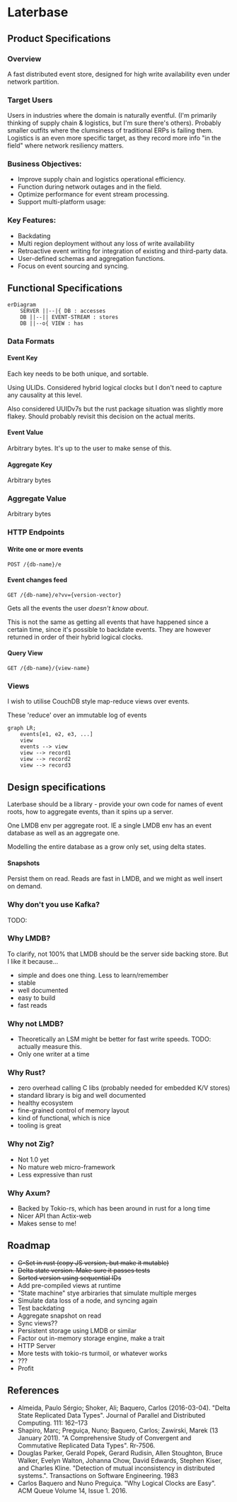 # Laterbase

## Product Specifications

### Overview

A fast distributed event store, designed for high write availability even under network partition. 

### Target Users

Users in industries where the domain is naturally eventful. (I'm primarily thinking of supply chain & logistics, but I'm sure there's others). Probably smaller outfits where the clumsiness of traditional ERPs is failing them. Logistics is an even more specific target, as they record more info "in the field" where network resiliency matters.

### Business Objectives:

- Improve supply chain and logistics operational efficiency.
- Function during network outages and in the field. 
- Optimize performance for event stream processing.
- Support multi-platform usage:

### Key Features:

- Backdating
- Multi region deployment without any loss of write availability
- Retroactive event writing for integration of existing and third-party data.
- User-defined schemas and aggregation functions.
- Focus on event sourcing and syncing.

## Functional Specifications

```mermaid
erDiagram
    SERVER ||--|{ DB : accesses
    DB ||--|| EVENT-STREAM : stores
    DB ||--o{ VIEW : has
```

### Data Formats

#### Event Key

Each key needs to be both unique, and sortable.

Using ULIDs. Considered hybrid logical clocks but I don't need to capture any causality at this level.

Also considered UUIDv7s but the rust package situation was slightly more flakey. Should probably revisit this decision on the actual merits.

#### Event Value

Arbitrary bytes. It's up to the user to make sense of this.

#### Aggregate Key

Arbitrary bytes

### Aggregate Value

Arbitrary bytes

### HTTP Endpoints

#### Write one or more events

```
POST /{db-name}/e
```

#### Event changes feed

```
GET /{db-name}/e?vv={version-vector} 
```

Gets all the events the user *doesn't know about*.

This is not the same as getting all events that have happened since a certain time, since it's possible to backdate events. They are however returned in order of their hybrid logical clocks.

#### Query View

```
GET /{db-name}/{view-name}
```

### Views

I wish to utilise CouchDB style map-reduce views over events. 

These 'reduce' over an immutable log of events

```mermaid
graph LR;
    events[e1, e2, e3, ...]
    view
    events --> view
    view --> record1
    view --> record2
    view --> record3
```

## Design specifications

Laterbase should be a library - provide your own code for names of event roots, how to aggregate events, than it spins up a server.

One LMDB env per aggregate root. IE a single LMDB env has an event database as well as an aggregate one.

Modelling the entire database as a grow only set, using delta states.

#### Snapshots

Persist them on read. Reads are fast in LMDB, and we might as well insert on demand.

### Why don't you use Kafka?

TODO:

### Why LMDB?

To clarify, not 100% that LMDB should be the server side backing store. But I like it because...

- simple and does one thing. Less to learn/remember
- stable
- well documented
- easy to build
- fast reads

### Why not LMDB?

- Theoretically an LSM might be better for fast write speeds. TODO: actually measure this.
- Only one writer at a time

### Why Rust?

- zero overhead calling C libs (probably needed for embedded K/V stores)
- standard library is big and well documented
- healthy ecosystem
- fine-grained control of memory layout
- kind of functional, which is nice
- tooling is great

### Why not Zig?

- Not 1.0 yet
- No mature web micro-framework
- Less expressive than rust

### Why Axum?

- Backed by Tokio-rs, which has been around in rust for a long time
- Nicer API than Actix-web
- Makes sense to me!

## Roadmap

- ~~G-Set in rust (copy JS version, but make it mutable)~~
- ~~Delta state version. Make sure it passes tests~~
- ~~Sorted version using sequential IDs~~
- Add pre-compiled views at runtime
- "State machine" stye arbiraries that simulate multiple merges
- Simulate data loss of a node, and syncing again
- Test backdating
- Aggregate snapshot on read
- Sync views??
- Persistent storage using LMDB or similar
- Factor out in-memory storage engine, make a trait
- HTTP Server
- More tests with tokio-rs turmoil, or whatever works
- ???
- Profit

## References

- Almeida, Paulo Sérgio; Shoker, Ali; Baquero, Carlos (2016-03-04). "Delta State Replicated Data Types". Journal of Parallel and Distributed Computing. 111: 162–173
- Shapiro, Marc; Preguiça, Nuno; Baquero, Carlos; Zawirski, Marek (13 January 2011). "A Comprehensive Study of Convergent and Commutative Replicated Data Types". Rr-7506.
- Douglas Parker, Gerald Popek, Gerard Rudisin, Allen Stoughton, Bruce Walker, Evelyn Walton, Johanna Chow, David Edwards, Stephen Kiser, and Charles Kline. "Detection of mutual inconsistency in distributed systems.". Transactions on Software Engineering. 1983
- Carlos Baquero and Nuno Preguiça. "Why Logical Clocks are Easy". ACM Queue Volume 14, Issue 1. 2016.
